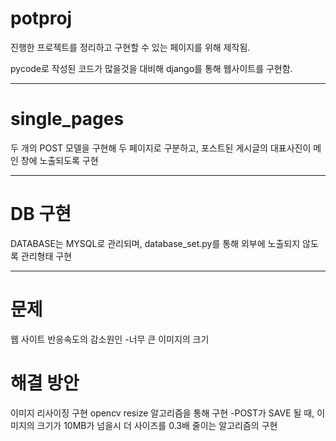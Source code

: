 # potproj
진행한 프로젝트를 정리하고 구현할 수 있는 페이지를 위해 제작됨.

pycode로 작성된 코드가 많을것을 대비해
django를 통해 웹사이트를 구현함.

-------------------------------------

# single_pages

두 개의 POST 모델을 구현해 두 페이지로 구분하고, 포스트된 게시글의 대표사진이
메인 창에 노출되도록 구현

-------------------------------------

# DB 구현

DATABASE는 MYSQL로 관리되며,
database_set.py를 통해 외부에 노출되지 않도록 관리형태 구현

-------------------------------------

# 문제
웹 사이트 반응속도의 감소원인
-너무 큰 이미지의 크기

# 해결 방안
이미지 리사이징 구현
opencv resize 알고리즘을 통해 구현
-POST가 SAVE 될 때, 이미지의 크기가 10MB가 넘을시 더 사이즈를 0.3배 줄이는 알고리즘의 구현

